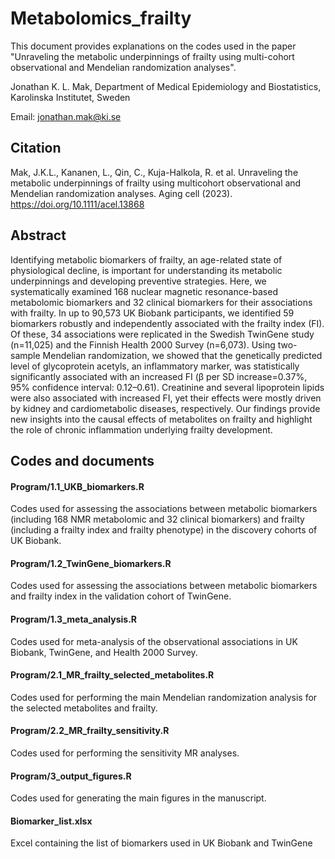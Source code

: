 # Metabolomics_frailty

This document provides explanations on the codes used in the paper "Unraveling the metabolic underpinnings of frailty using multi-cohort observational and Mendelian randomization analyses".

Jonathan K. L. Mak, Department of Medical Epidemiology and Biostatistics, Karolinska Institutet, Sweden

Email: jonathan.mak@ki.se 


## Citation

Mak, J.K.L., Kananen, L., Qin, C., Kuja-Halkola, R. et al. Unraveling the metabolic underpinnings of frailty using multicohort observational and Mendelian randomization analyses. Aging cell (2023). https://doi.org/10.1111/acel.13868


## Abstract

Identifying metabolic biomarkers of frailty, an age-related state of physiological decline, is important for understanding its metabolic underpinnings and developing preventive strategies. Here, we systematically examined 168 nuclear magnetic resonance-based metabolomic biomarkers and 32 clinical biomarkers for their associations with frailty. In up to 90,573 UK Biobank participants, we identified 59 biomarkers robustly and independently associated with the frailty index (FI). Of these, 34 associations were replicated in the Swedish TwinGene study (n=11,025) and the Finnish Health 2000 Survey (n=6,073). Using two-sample Mendelian randomization, we showed that the genetically predicted level of glycoprotein acetyls, an inflammatory marker, was statistically significantly associated with an increased FI (β per SD increase=0.37%, 95% confidence interval: 0.12–0.61). Creatinine and several lipoprotein lipids were also associated with increased FI, yet their effects were mostly driven by kidney and cardiometabolic diseases, respectively. Our findings provide new insights into the causal effects of metabolites on frailty and highlight the role of chronic inflammation underlying frailty development.


## Codes and documents

#### Program/1.1_UKB_biomarkers.R

Codes used for assessing the associations between metabolic biomarkers (including 168 NMR metabolomic and 32 clinical biomarkers) and frailty (including a frailty index and frailty phenotype) in the discovery cohorts of UK Biobank.

#### Program/1.2_TwinGene_biomarkers.R

Codes used for assessing the associations between metabolic biomarkers and frailty index in the validation cohort of TwinGene.

#### Program/1.3_meta_analysis.R

Codes used for meta-analysis of the observational associations in UK Biobank, TwinGene, and Health 2000 Survey.

#### Program/2.1_MR_frailty_selected_metabolites.R

Codes used for performing the main Mendelian randomization analysis for the selected metabolites and frailty.

#### Program/2.2_MR_frailty_sensitivity.R

Codes used for performing the sensitivity MR analyses.

#### Program/3_output_figures.R

Codes used for generating the main figures in the manuscript.

#### Biomarker_list.xlsx

Excel containing the list of biomarkers used in UK Biobank and TwinGene
